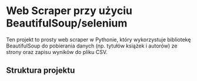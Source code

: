 # Web Scraper przy użyciu BeautifulSoup/selenium

Ten projekt to prosty web scraper w Pythonie, który wykorzystuje bibliotekę BeautifulSoup do pobierania danych (np. tytułów książek i autorów) ze strony oraz zapisu wyników do pliku CSV.

## Struktura projektu

